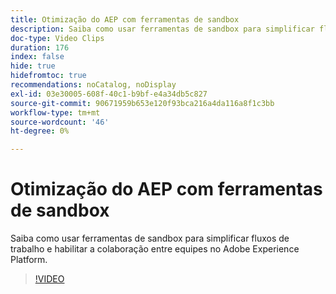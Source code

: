 ```yaml
---
title: Otimização do AEP com ferramentas de sandbox
description: Saiba como usar ferramentas de sandbox para simplificar fluxos de trabalho e habilitar a colaboração entre equipes no Adobe Experience Platform.
doc-type: Video Clips
duration: 176
index: false
hide: true
hidefromtoc: true
recommendations: noCatalog, noDisplay
exl-id: 03e30005-608f-40c1-b9bf-e4a34db5c827
source-git-commit: 90671959b653e120f93bca216a4da116a8f1c3bb
workflow-type: tm+mt
source-wordcount: '46'
ht-degree: 0%

---
```


# Otimização do AEP com ferramentas de sandbox

Saiba como usar ferramentas de sandbox para simplificar fluxos de trabalho e habilitar a colaboração entre equipes no Adobe Experience Platform.

<!-- 62_S601_3442532_175_optimizing-aep-with-sandbox-tooling -->
>[!VIDEO](https://video.tv.adobe.com/v/3460557/?learn=on&enablevpops=true&captions=por_br)
